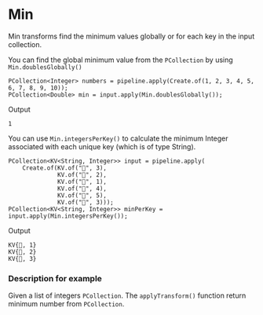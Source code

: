 <!--
Licensed under the Apache License, Version 2.0 (the "License");
you may not use this file except in compliance with the License.
You may obtain a copy of the License at
http://www.apache.org/licenses/LICENSE-2.0
Unless required by applicable law or agreed to in writing, software
distributed under the License is distributed on an "AS IS" BASIS,
WITHOUT WARRANTIES OR CONDITIONS OF ANY KIND, either express or implied.
See the License for the specific language governing permissions and
limitations under the License.
-->

# Min

Min transforms find the minimum values globally or for each key in the input collection.

You can find the global minimum value from the ```PCollection``` by using ```Min.doublesGlobally()```

```
PCollection<Integer> numbers = pipeline.apply(Create.of(1, 2, 3, 4, 5, 6, 7, 8, 9, 10));
PCollection<Double> min = input.apply(Min.doublesGlobally());
```

Output

```
1
```

You can use ```Min.integersPerKey()``` to calculate the minimum Integer associated with each unique key (which is of type String).

```
PCollection<KV<String, Integer>> input = pipeline.apply(
    Create.of(KV.of("🥕", 3),
              KV.of("🥕", 2),
              KV.of("🍆", 1),
              KV.of("🍅", 4),
              KV.of("🍅", 5),
              KV.of("🍅", 3)));
PCollection<KV<String, Integer>> minPerKey = input.apply(Min.integersPerKey());
```

Output

```
KV{🍆, 1}
KV{🥕, 2}
KV{🍅, 3}
```

### Description for example

Given a list of integers ```PCollection```. The ```applyTransform()``` function return minimum number from ```PCollection```.